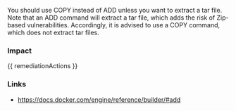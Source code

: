 
You should use COPY instead of ADD unless you want to extract a tar file. Note that an ADD command will extract a tar file, which adds the risk of Zip-based vulnerabilities. Accordingly, it is advised to use a COPY command, which does not extract tar files.

### Impact
<!-- Add Impact here -->

<!-- DO NOT CHANGE -->
{{ remediationActions }}

### Links
- https://docs.docker.com/engine/reference/builder/#add


